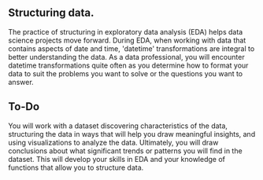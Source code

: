 ## Structuring data.
The practice of structuring in exploratory data analysis (EDA) helps data science projects move forward. During EDA, when working with data that contains aspects of date and time, 'datetime' transformations are integral to better understanding the data. As a data professional, you will encounter datetime transformations quite often as you determine how to format your data to suit the problems you want to solve or the questions you want to answer. 
## To-Do
You will work with a dataset discovering characteristics of the data, structuring the data in ways that will help you draw meaningful insights, and using visualizations to analyze the data. Ultimately, you will draw conclusions about what significant trends or patterns you will find in the dataset.
This will develop your skills in EDA and your knowledge of functions that allow you to structure data.
